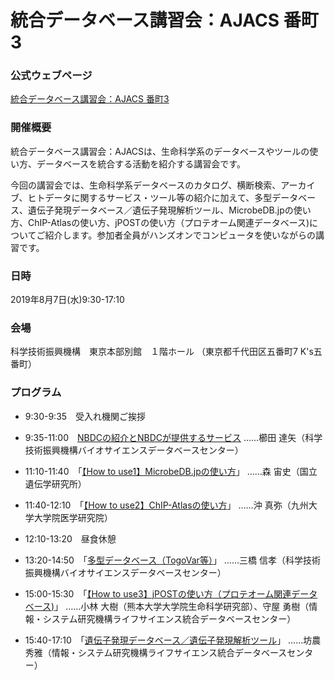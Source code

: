 # 統合データベース講習会：AJACS 番町3

### 公式ウェブページ
[統合データベース講習会：AJACS 番町3](https://biosciencedbc.jp/event/ajacs/ajacs77.html)  

### 開催概要
統合データベース講習会：AJACSは、生命科学系のデータベースやツールの使い方、データベースを統合する活動を紹介する講習会です。

今回の講習会では、生命科学系データベースのカタログ、横断検索、アーカイブ、ヒトデータに関するサービス・ツール等の紹介に加えて、多型データベース、遺伝子発現データベース／遺伝子発現解析ツール、MicrobeDB.jpの使い方、ChIP-Atlasの使い方、jPOSTの使い方（プロテオーム関連データベース)についてご紹介します。参加者全員がハンズオンでコンピュータを使いながらの講習です。

### 日時
2019年8月7日(水)9:30-17:10

### 会場
科学技術振興機構　東京本部別館　１階ホール
（東京都千代田区五番町7 K's五番町）


### プログラム
- 9:30-9:35　受入れ機関ご挨拶

- 9:35-11:00　[NBDCの紹介とNBDCが提供するサービス](01_kushida)
……櫛田 達矢（科学技術振興機構バイオサイエンスデータベースセンター）

- 11:10-11:40　「[【How to use1】MicrobeDB.jpの使い方](02_mori)」
……森 宙史（国立遺伝学研究所）

- 11:40-12:10　「[【How to use2】ChIP-Atlasの使い方](03_oki)」
……沖 真弥（九州大学大学院医学研究院）

- 12:10-13:20　昼食休憩

- 13:20-14:50　「[多型データベース（TogoVar等）](04_mitsuhashi)」
……三橋 信孝（科学技術振興機構バイオサイエンスデータベースセンター）

- 15:00-15:30　「[【How to use3】jPOSTの使い方（プロテオーム関連データベース)](05_kobayashi_moriya)」
……小林 大樹（熊本大学大学院生命科学研究部）、守屋 勇樹（情報・システム研究機構ライフサイエンス統合データベースセンター）

- 15:40-17:10　「[遺伝子発現データベース／遺伝子発現解析ツール](06_bono)」
……坊農 秀雅（情報・システム研究機構ライフサイエンス統合データベースセンター）
